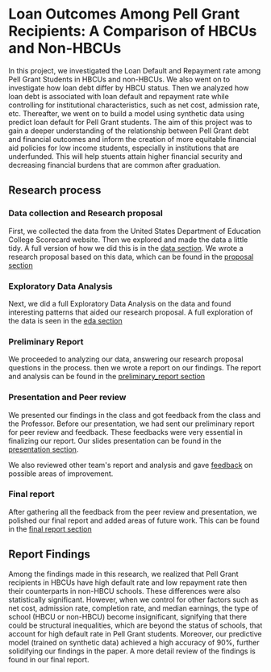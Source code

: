 # Loan Outcomes Among Pell Grant Recipients: A Comparison of HBCUs and Non-HBCUs
In this project, we investigated the Loan Default and Repayment rate among Pell
Grant Students in HBCUs and non-HBCUs. We also went on to investigate how loan debt
differ by HBCU status. Then we analyzed how loan debt is associated with loan default
and repayment rate while controlling for institutional characteristics, such as 
net cost, admission rate, etc. Thereafter, we went on to build a model using synthetic
data using predict loan default for Pell Grant students. The aim of this project 
was to gain a deeper understanding of the relationship between Pell Grant debt and
financial outcomes and inform the creation of more equitable financial aid policies
for low income students, especially in institutions that are underfunded. This 
will help stuents attain higher financial security and decreasing financial burdens
that are common after graduation. 

## Research process

### Data collection and Research proposal
First, we collected the data from the United States Department of Education College
Scorecard website. Then we explored and made the data a little tidy. A full version
of how we did this is in the [data section](./data/README.md). We wrote a research
proposal based on this data, which can be found in the [proposal section](./proposal/proposal_revision.pdf)

### Exploratory Data Analysis
Next, we did a full Exploratory Data Analysis on the data and found interesting 
patterns that aided our research proposal. A full exploration of the data is seen 
in the [eda section](./eda/full_college_scorecard_eda.ipynb)

### Preliminary Report
We proceeded to analyzing our data, answering our research proposal questions in 
the process. then we wrote a report on our findings. The report and analysis can
be found in the [preliminary_report section](./preliminary_report/)

### Presentation and Peer review
We presented our findings in the class and got feedback from the class and the 
Professor. Before our presentation, we had sent our preliminary report for peer
review and feedback. These feedbacks were very essential in finalizing our report.
Our slides presentation can be found in the [presentation section](./presentation/presentation_slides.pdf). 

We also reviewed other team's report and analysis and gave [feedback](./peer_review/peer_review.pdf)
on possible areas of improvement. 

### Final report
After gathering all the feedback from the peer review and presentation, we polished
our final report and added areas of future work. This can be found in the [final report section](./final_report/)

## Report Findings
Among the findings made in this research, we realized that Pell Grant recipients 
in HBCUs have high default rate and low repayment rate then their counterparts 
in non-HBCU schools. These differences were also statistically significant. However,
when we control for other factors such as net cost, admission rate, completion rate,
and median earnings, the type of school (HBCU or non-HBCU) become insignificant,
signifying that there could be structural inequalities, which are beyond the status
of schools, that account for high default rate in Pell Grant students. Moreover, 
our predictive model (trained on synthetic data) achieved a high accuracy of 90%,
further solidifying our findings in the paper. A more detail review of the findings
is found in our final report.